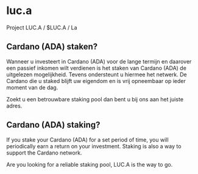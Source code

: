 # luc.a
Project LUC.A /
$LUC.A /
La

## Cardano (ADA) staken?

Wanneer u investeert in Cardano (ADA) voor de lange termijn en daarover een passief inkomen wilt verdienen is het staken van Cardano (ADA) de uitgelezen mogelijkheid. Tevens ondersteunt u hiermee het netwerk. De Cardano die u staked blijft uw eigendom en is vrij opneembaar op ieder moment van de dag.

Zoekt u een betrouwbare staking pool dan bent u bij ons aan het juiste adres.

## Cardano (ADA) staking?

If you stake your Cardano (ADA) for a set period of time, you will periodically earn a return on your investment. Staking is also a way to support the Cardano network.

Are you looking for a reliable staking pool, LUC.A is the way to go.
